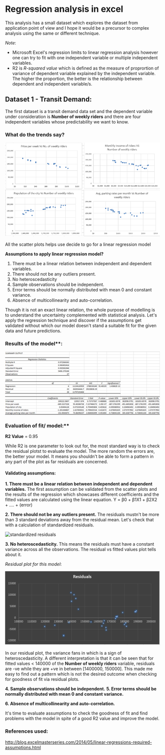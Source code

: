 # Regression analysis in excel
This analysis has a small dataset which explores the dataset from application point of view and I hope it would be a precursor to complex analysis using the same or different technique. 

*Note*:
* Microsoft Excel's regression limits to linear regression analysis however one can try to fit with one independent variable or multiple independent variables.
* R2 is *R-squared value* which is defined as the measure of proprortion of variance of dependent variable explained by the independent variable. The higher the proportion, the better is the relationship between dependent and independent variable/s.

## Dataset 1 - Transit Demand:
The first dataset is a transit demand data set and the dependent variable under consideration is **Number of weekly riders** and there are four independent variables whose predictability we want to know.

### What do the trends say?

![Relationship between the independent variables and the dependent variable](images/separate-trends-of-four-plots.PNG)

All the scatter plots helps use decide to go for a linear regression model

**Assumptions to apply linear regression model?**
1. There must be a linear relation between independent and dependent variables. 
2. There should not be any outliers present. 
3. No heteroscedasticity 
4. Sample observations should be independent.
5. Error terms should be normally distributed with mean 0 and constant variance. 
6. Absence of multicollinearity and auto-correlation.

Though it is not an exact linear relation, the whole purpose of modelling is to understand the uncertainty complemented with statistical analysis. Let's apply the regression technique and discover if the assumptions get validated without which our model doesn't stand a suitable fit for the given data and future predictions.

### Results of the model**:

![Results of regression - Transit demand](https://github.com/akshayreddykotha/regression-analysis-in-excel/blob/master/images/regression-ouput.PNG)

### Evaluation of fit/ model:**

**R2 Value** = 0.95

While R2 is one parameter to look out for, the most standard way is to check the residual plotst to evaluate the model. The more random the errors are, the better your model. It means you shouldn't be able to form a pattern in any part of the plot as far residuals are concerned.

#### Validating assumptions:
**1. There must be a linear relation between independent and dependent variables.**
The first assumption can be validated from the scatter plots and the results of the regression which showcases different coefficients and the fitted values are calculated using the linear equation. Y = β0 + β1X1 + β2X2 + .... + (error)

**2. There should not be any outliers present.**
The residuals mustn't be more than 3 standard deviations away from the residual mean. Let's check that with a calculation of standardized residuals.

![standardized residuals]()

**3. No heteroscedasticity.**
This means the residuals must have a constant variance across all the observations. The residual vs fitted values plot tells about it.

*Residual plot for this model*:

![Residual plot - Transit demand](images/residual-output-transit-demand.PNG)

In our residual plot, the variance fans in which is a sign of heteroscedasticity. A different interpretation is that it can be seen that for fitted values < 140000 of the **Number of weekly riders** variable, residuals are -ve while they are +ve in between [1400000, 150000]. This made me easy to find out a pattern which is not the desired outcome when checking for goodness of fit via residual plots.

**4. Sample observations should be independent.**
**5. Error terms should be normally distributed with mean 0 and constant variance.** 


**6. Absence of multicollinearity and auto-correlation.**





It's time to evaluate assumptions to check the goodness of fit and find problems with the model in spite of a good R2 value and improve the model.


### References used:
http://blog.excelmasterseries.com/2014/05/linear-regressions-required-assumptions.html


